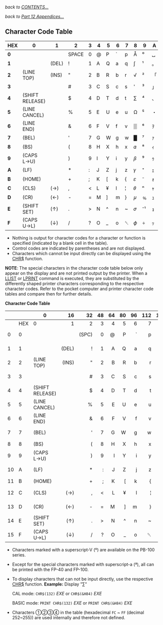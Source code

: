 *back to [CONTENTS...](casio-fx850-owners-manual.md)*

*back to [Part 12 Appendices...](part-12-appendices.md)*

## Character Code Table

| HEX   | 0               | 1     | 2     | 3    | 4   | 5   | 6     | 7   | 8   | 9   | A   | B   | C   | D   | E   | F   |
|-------|-----------------|-------|-------|------|-----|-----|-------|-----|-----|-----|-----|-----|-----|-----|-----|-----|
| **0** |                 |       | SPACE | 0    | @   | P   | &#96; | p   | Å   | ⁰   | ␣   | ー   | ﾀ   | ﾐ   | ≥   | ×   | 
| **1** |                 | (DEL) | !     | 1    | A   | Q   | a     | q   | ∫   | ¹   | 。   | ｱ   | ﾁ   | ﾑ   | ≤   | 円   | 
| **2** | (LINE TOP)      | (INS) | "     | 2    | B   | R   | b     | r   | √   | ²   | 「   | ｲ   | ﾂ   | ﾒ   | ≠   | ⽜   | 
| **3** |                 |       | #     | 3    | C   | S   | c     | s   | '   | ³   | 」   | ｳ   | ﾃ   | ﾓ   | ↑   | ⽉   | 
| **4** | (SHIFT RELEASE) |       | $     | 4    | D   | T   | d     | t   | ∑   | ⁴   | 、   | ｴ   | ﾄ   | ﾔ   | ←   | 日   | 
| **5** | (LINE CANCEL)   |       | %     | 5    | E   | U   | e     | u   | Ω   | ⁵   | ・   | ｵ   | ﾅ   | ﾕ   | ↓   | 千   | 
| **6** | (LINE END)      |       | &amp; | 6    | F   | V   | f     | v   | ▒   | ⁶   | ｦ   | ｶ   | ﾆ   | ﾖ   | →   | 万   | 
| **7** | (BEL)           |       | '     | 7    | G   | W   | g     | w   | █   | ⁷   | ｧ   | ｷ   | ﾇ   | ﾗ   | π   | £   | 
| **8** | (BS)            |       | (     | 8    | H   | X   | h     | x   | 𝛼  | ⁸   | ｨ   | ｸ   | ﾈ   | ﾘ   | ♠   | ¢   | 
| **9** | (CAPS L→U)      |       | )     | 9    | I   | Y   | i     | y   | 𝛽  | ⁹   | ｩ   | ｹ   | ﾉ   | ﾙ   | ♥   | ±   | 
| **A** | (LF)            |       | *     | :    | J   | Z   | j     | z   | 𝛾  | ⁺   | ｪ   | ｺ   | ﾊ   | ﾚ   | ♣   | ∓   | 
| **B** | (HOME)          |       | +     | ;    | K   | [   | k     | {   | 𝜀  | ⁻   | ｫ   | ｻ   | ﾋ   | ﾛ   | ♦   | ₀   | 
| **C** | (CLS)           | (→)   | ,     | <    | L   | ¥   | l     | ¦   | 𝜃  | ⁿ   | ｬ   | ｼ   | ﾌ   | ﾜ   | ◻   | ➀   | 
| **D** | (CR)            | (←)   | -     | =    | M   | ]   | m     | }   | 𝜇  | ﹪   | ｭ   | ｽ   | ﾍ   | ﾝ   | ▢   | ➁   | 
| **E** | (SHIFT SET)     | (↑)   | .     | &gt; | N   | ^   | n     | ~   | 𝜎  | ⁻¹  | ｮ   | ｾ   | ﾎ   | ゛   | △   | ➂   | 
| **F** | (CAPS U→L)      | (↓)   | /     | ?    | O   | _   | o     | ␡   | 𝜙  | ÷   | ｯ   | ｿ   | ﾏ   | ゜   | \   | ➃   | 

 * Nothing is output for character codes for a character or function is specified (indicated by a blank cell in the table).
 * Control codes are indicated by parentheses and are not displayed.
 * Characters which cannot be input directly can be displayed using the [CHR$](commands/CHR_STRING.md) function.

**NOTE**:
The special characters in the character code table below only appear on the display and are not 
printed output by the printer. When a [LLIST](commands/LLIST.md) or [LPRINT](commands/LPRINT.md) command
is executed, they are substituted by the differently shaped printer characters corresponding to the 
respective character codes. Refer to the pocket computer and printer character code tables and 
compare then for further details.

**Character Code Table**

|     |     | 0               |    16 |    32 |   48 |  64 |  80 |    96 | 112 |    128 |   144 | 160 | 176 | 192 | 208 |   224 | 240 |
|-----|-----|-----------------|------:|------:|-----:|----:|----:|------:|----:|-------:|------:|----:|----:|----:|----:|------:|----:|
|     | HEX | 0               |     1 |     2 |    3 |   4 |   5 |     6 |   7 |      8 |     9 |   A |   B |   C |   D |     E |   F |
| 0   | 0   |                 |       | (SPC) |    0 |   @ |   P | &#96; |   p |    Å ª |   ⁰ ª |   ␣ |   ー |   ﾀ |   ﾐ | ≥ º ª | × º | 
| 1   | 1   |                 | (DEL) |     ! |    1 |   A |   Q |     a |   q |    ∫ ª |   ¹ ª |   。 |   ｱ |   ﾁ |   ﾑ | ≤ º ª |   円 | 
| 2   | 2   | (LINE TOP)      | (INS) |     " |    2 |   B |   R |     b |   r |    √ ª |   ² ª |   「 |   ｲ |   ﾂ |   ﾒ |   ≠ º |   ⽜ | 
| 3   | 3   |                 |       |     # |    3 |   C |   S |     c |   s |    ' ª |   ³ ª |   」 |   ｳ |   ﾃ |   ﾓ | ↑ º ª |   ⽉ | 
| 4   | 4   | (SHIFT RELEASE) |       |     $ |    4 |   D |   T |     d |   t |  ∑ º ª |   ⁴ ª |   、 |   ｴ |   ﾄ |   ﾔ | ← º ª |   日 | 
| 5   | 5   | (LINE CANCEL)   |       |     % |    5 |   E |   U |     e |   u |  Ω º ª |   ⁵ ª |   ・ |   ｵ |   ﾅ |   ﾕ | ↓ º ª | 千 ª | 
| 6   | 6   | (LINE END)      |       | &amp; |    6 |   F |   V |     f |   v |  ▒ º ª |   ⁶ ª |   ｦ |   ｶ |   ﾆ |   ﾖ | → º ª | 万 ª | 
| 7   | 7   | (BEL)           |       |     ' |    7 |   G |   W |     g |   w |  █ º ª |   ⁷ ª |   ｧ |   ｷ |   ﾇ |   ﾗ | π º ª | £ ª | 
| 8   | 8   | (BS)            |       |     ( |    8 |   H |   X |     h |   x |   𝛼 ª |   ⁸ ª |   ｨ |   ｸ |   ﾈ |   ﾘ |   ♠ º | ¢ ª | 
| 9   | 9   | (CAPS L→U)      |       |     ) |    9 |   I |   Y |     i |   y |   𝛽 ª |   ⁹ ª |   ｩ |   ｹ |   ﾉ |   ﾙ |   ♥ º | ± ª | 
| 10  | A   | (LF)            |       |     * |    : |   J |   Z |     j |   z | 𝛾 º ª |   ⁺ ª |   ｪ |   ｺ |   ﾊ |   ﾚ |   ♣ º | ∓ ª | 
| 11  | B   | (HOME)          |       |     + |    ; |   K |   [ |     k |   { |   𝜀 ª |   ⁻ ª |   ｫ |   ｻ |   ﾋ |   ﾛ |   ♦ º | ₀ ª | 
| 12  | C   | (CLS)           |   (→) |     , |    < |   L |   ¥ |     l |   ¦ |   𝜃 ª |   ⁿ ª |   ｬ |   ｼ |   ﾌ |   ﾜ | ◻ º ª |   ➀ | 
| 13  | D   | (CR)            |   (←) |     - |    = |   M |   ] |     m |   } | 𝜇 º ª |   ﹪ ª |   ｭ |   ｽ |   ﾍ |   ﾝ |   ▢ º |   ➁ | 
| 14  | E   | (SHIFT SET)     |   (↑) |     . | &gt; |   N |   ^ |     n |   ~ | 𝜎 º ª |  ⁻¹ ª |   ｮ |   ｾ |   ﾎ |   ゛ | △ º ª |   ➂ | 
| 15  | F   | (CAPS U→L)      |   (↓) |     / |    ? |   O |   _ |     o |   ␡ |   𝜙 ª | ÷ º ª |   ｯ |   ｿ |   ﾏ |   ゜ |   \ º |   ➃ | 

 - Characters marked with a superscript-V (º) are available on the PB-100 series.
 - Except for the special characters marked with superscript-a (ª), all can be printed with the FP-40 and FP-100.
 - To display characters that can not be input directly, use the respective [CHR$](commands/CHR_STRING.md) function.
   **Example:** Display "∑"

   CAL mode: `CHR$(132)` *EXE* or `CHR$(&H84)` *EXE*
 
   BASIC mode: `PRINT CHR$(132)` *EXE* or `PRINT CHR$(&H84)` *EXE*
 - Characters ➀➁➂➃ in the table (hexadecimal `FC` ~ `FF` (decimal 252~255)) are used internally and therefore not defined.
